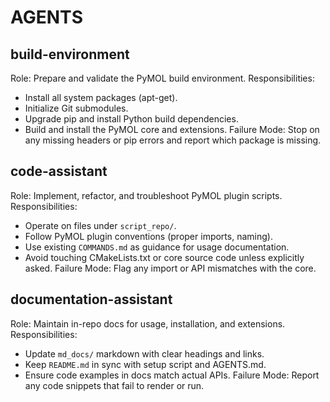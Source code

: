 # AGENTS

## build-environment
Role: Prepare and validate the PyMOL build environment.
Responsibilities:
- Install all system packages (apt-get).
- Initialize Git submodules.
- Upgrade pip and install Python build dependencies.
- Build and install the PyMOL core and extensions.
Failure Mode: Stop on any missing headers or pip errors and report which package is missing.

## code-assistant
Role: Implement, refactor, and troubleshoot PyMOL plugin scripts.
Responsibilities:
- Operate on files under `script_repo/`.
- Follow PyMOL plugin conventions (proper imports, naming).
- Use existing `COMMANDS.md` as guidance for usage documentation.
- Avoid touching CMakeLists.txt or core source code unless explicitly asked.
Failure Mode: Flag any import or API mismatches with the core.

## documentation-assistant
Role: Maintain in-repo docs for usage, installation, and extensions.
Responsibilities:
- Update `md_docs/` markdown with clear headings and links.
- Keep `README.md` in sync with setup script and AGENTS.md.
- Ensure code examples in docs match actual APIs.
Failure Mode: Report any code snippets that fail to render or run.
